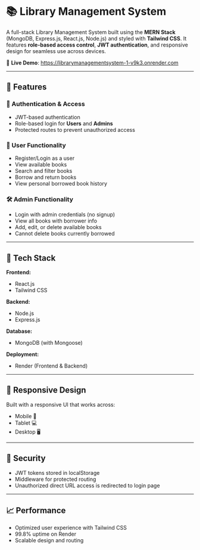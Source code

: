 # 📚 Library Management System

A full-stack Library Management System built using the **MERN Stack** (MongoDB, Express.js, React.js, Node.js) and styled with **Tailwind CSS**. It features **role-based access control**, **JWT authentication**, and responsive design for seamless use across devices.

🔗 **Live Demo**: https://librarymanagementsystem-1-v9k3.onrender.com

---

## 🚀 Features

### 🔐 Authentication & Access
- JWT-based authentication
- Role-based login for **Users** and **Admins**
- Protected routes to prevent unauthorized access

### 📖 User Functionality
- Register/Login as a user
- View available books
- Search and filter books
- Borrow and return books
- View personal borrowed book history

### 🛠️ Admin Functionality
- Login with admin credentials (no signup)
- View all books with borrower info
- Add, edit, or delete available books
- Cannot delete books currently borrowed

---

## 🧰 Tech Stack

**Frontend:**
- React.js
- Tailwind CSS

**Backend:**
- Node.js
- Express.js

**Database:**
- MongoDB (with Mongoose)

**Deployment:**
- Render (Frontend & Backend)

---

## 📱 Responsive Design

Built with a responsive UI that works across:
- Mobile 📱
- Tablet 💻
- Desktop 🖥️

---

## 🔐 Security

- JWT tokens stored in localStorage
- Middleware for protected routing
- Unauthorized direct URL access is redirected to login page

---

## 📈 Performance

- Optimized user experience with Tailwind CSS
- 99.8% uptime on Render
- Scalable design and routing
